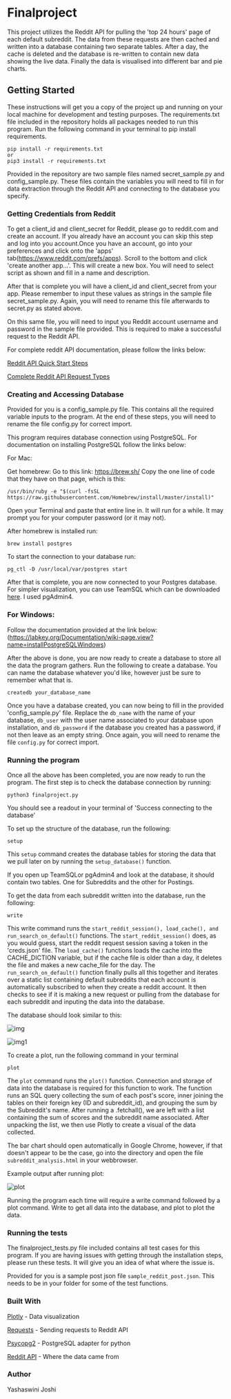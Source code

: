 # Finalproject

This project utilizes the Reddit API for pulling the 'top 24 hours' page of each default subreddit. The data from these requests are then cached and written into a database containing two separate tables. After a day, the cache is deleted and the database is re-written to contain new data showing the live data. Finally the data is visualised into different bar and pie charts.  

## Getting Started

These instructions will get you a copy of the project up and running on your local machine for development and testing purposes. The requirements.txt file included in the repository holds all packages needed to run this program. Run the following command in your terminal to pip install requirements.
```
pip install -r requirements.txt
or
pip3 install -r requirements.txt
```
Provided in the repository are two sample files named secret_sample.py and config_sample.py. These files contain the variables you will need to fill in for data extraction through the Reddit API and connecting to the database you specify.

### Getting Credentials from Reddit

To get a client_id and client_secret for Reddit, please go to reddit.com and create an account. If you already have an account you can skip this step and log into you account.Once you have an account, go into your preferences and click onto the 'apps' tab(https://www.reddit.com/prefs/apps). Scroll to the bottom and click 'create another app...'. This will create a new box. You will need to select script as shown and fill in a name and description.

After that is complete you will have a client_id and client_secret from your app. Please remember to input these values as strings in the sample file secret_sample.py. Again, you will need to rename this file afterwards to secret.py as stated above.

On this same file, you will need to input you Reddit account username and password in the sample file provided. This is required to make a successful request to the Reddit API.

For complete reddit API documentation, please follow the links below:

[Reddit API Quick Start Steps](https://github.com/reddit-archive/reddit/wiki/OAuth2)

[Complete Reddit API Request Types](https://www.reddit.com/dev/api/)

### Creating and Accessing Database
Provided for you is a config_sample.py file. This contains all the required variable inputs to the program. At the end of these steps, you will need to rename the file config.py for correct import.

This program requires database connection using PostgreSQL. For documentation on installing PostgreSQL follow the links below:

For Mac:

Get homebrew: Go to this link: https://brew.sh/ Copy the one line of code that they have on that page, which is this:

```
/usr/bin/ruby -e "$(curl -fsSL https://raw.githubusercontent.com/Homebrew/install/master/install)"
```
Open your Terminal and paste that entire line in. It will run for a while. It may prompt you for your computer password (or it may not).

After homebrew is installed run:
```
brew install postgres
```
To start the connection to your database run:
```
pg_ctl -D /usr/local/var/postgres start
```
After that is complete, you are now connected to your Postgres database. For simpler visualization, you can use TeamSQL which can be downloaded [here](https://teamsql.io/). I used pgAdmin4. 

### For Windows:

Follow the documentation provided at the link below: 
(https://labkey.org/Documentation/wiki-page.view?name=installPostgreSQLWindows)

After the above is done, you are now ready to create a database to store all the data the program gathers. Run the following to create a database. You can name the database whatever you'd like, however just be sure to remember what that is.
```
createdb your_database_name
```
Once you have a database created, you can now being to fill in the provided 'config_sample.py' file. Replace the ```db_name``` with the name of your database, ```db_user``` with the user name associated to your database upon installation, and ```db_password``` if the database you created has a password, if not then leave as an empty string. Once again, you will need to rename the file ```config.py``` for correct import.

### Running the program
Once all the above has been completed, you are now ready to run the program. The first step is to check the database connection by running:
```
python3 finalproject.py
```
You should see a readout in your terminal of 'Success connecting to the database'

To set up the structure of the database, run the following:
```
setup 
```
This ```setup``` command creates the database tables for storing the data that we pull later on by running the ```setup_database()``` function.

If you open up TeamSQLor pgAdmin4 and look at the database, it should contain two tables. One for Subreddits and the other for Postings.

To get the data from each subreddit written into the database, run the following:
```
write
```
This write command runs the ```start_reddit_session(), load_cache(), and run_search_on_default()``` functions. The ```start_reddit_session()``` does, as you would guess, start the reddit request session saving a token in the 'creds.json' file. The ```load_cache()``` functions loads the cache into the CACHE_DICTION variable, but if the cache file is older than a day, it deletes the file and makes a new cache_file for the day. The ```run_search_on_default()``` function finally pulls all this together and iterates over a static list containing default subreddits that each account is automatically subscribed to when they create a reddit account. It then checks to see if it is making a new request or pulling from the database for each subreddit and inputing the data into the database.

The database should look similar to this:

![img](https://user-images.githubusercontent.com/55447190/70535903-db006000-1b2b-11ea-88b6-8f6da1ff7148.PNG)

![img1](https://user-images.githubusercontent.com/55447190/70536004-01260000-1b2c-11ea-9cb2-3692fa8ba9ef.PNG)

To create a plot, run the following command in your terminal
```
plot
```
The ```plot``` command runs the ```plot()``` function. Connection and storage of data into the database is required for this function to work. The function runs an SQL query collecting the sum of each post's score, inner joining the tables on their foreign key (ID and subreddit_id), and grouping the sum by the Subreddit's name. After running a .fetchall(), we are left with a list containing the sum of scores and the subreddit name associated. After unpacking the list, we then use Plotly to create a visual of the data collected.

The bar chart should open automatically in Google Chrome, however, if that doesn't appear to be the case, go into the directory and open the file ```subreddit_analysis.html``` in your webbrowser.

Example output after running plot:

![plot](https://user-images.githubusercontent.com/55447190/70536047-1438d000-1b2c-11ea-9474-37c936bb2bad.PNG)

Running the program each time will require a write command followed by a plot command. Write to get all data into the database, and plot to plot the data.

### Running the tests
The finalproject_tests.py file included contains all test cases for this program. If you are having issues with getting through the installation steps, please run these tests. It will give you an idea of what where the issue is.

Provided for you is a sample post json file ```sample_reddit_post.json```. This needs to be in your folder for some of the test functions.

### Built With
[Plotly](https://chart-studio.plot.ly/feed/#/) - Data visualization

[Requests](https://2.python-requests.org//en/master/) - Sending requests to Reddit API

[Psycopg2](http://initd.org/psycopg/) - PostgreSQL adapter for python

[Reddit API](https://www.reddit.com/dev/api/) - Where the data came from

### Author
Yashaswini Joshi
